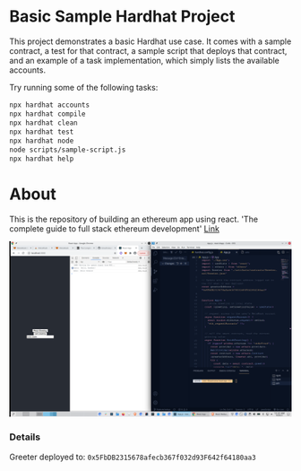 # Basic Sample Hardhat Project

This project demonstrates a basic Hardhat use case. It comes with a sample contract, a test for that contract, a sample script that deploys that contract, and an example of a task implementation, which simply lists the available accounts.

Try running some of the following tasks:

```shell
npx hardhat accounts
npx hardhat compile
npx hardhat clean
npx hardhat test
npx hardhat node
node scripts/sample-script.js
npx hardhat help
```

# About

This is the repository of building an ethereum app using react. 'The complete guide to full stack ethereum development' [Link](https://dev.to/dabit3/the-complete-guide-to-full-stack-ethereum-development-3j13)

![screenshot](./src/assets/screenshot1.png)

### Details
Greeter deployed to: `0x5FbDB2315678afecb367f032d93F642f64180aa3`
